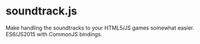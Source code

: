 # soundtrack.js
Make handling the soundtracks to your HTML5/JS games somewhat easier.  ES6/JS2015 with CommonJS bindings.
